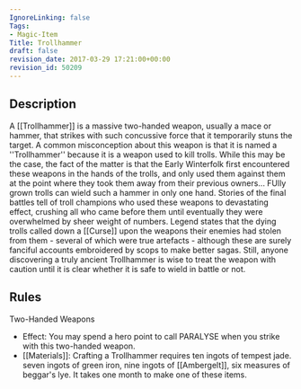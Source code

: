 ```yaml
---
IgnoreLinking: false
Tags:
- Magic-Item
Title: Trollhammer
draft: false
revision_date: 2017-03-29 17:21:00+00:00
revision_id: 50209
---
```


## Description
A [[Trollhammer]] is a massive two-handed weapon, usually a mace or hammer, that strikes with such concussive force that it temporarily stuns the target.
A common misconception about this weapon is that it is named a ''Trollhammer'' because it is a weapon used to kill trolls. While this may be the case, the fact of the matter is that the Early Winterfolk first encountered these weapons in the hands of the trolls, and only used them against them at the point where they took them away from their previous owners... FUlly grown trolls can wield such a hammer in only one hand. Stories of the final battles tell of troll champions who used these weapons to devastating effect, crushing all who came before them until eventually they were overwhelmed by sheer weight of numbers. Legend states that the dying trolls called down a [[Curse]] upon the weapons their enemies had stolen from them - several of which were true artefacts - although these are surely fanciful accounts embroidered by scops to make better sagas. Still, anyone discovering a truly ancient Trollhammer is wise to treat the weapon with caution until it is clear whether it is safe to wield in battle or not.
## Rules
Two-Handed Weapons
* Effect: You may spend a hero point to call PARALYSE when you strike with this two-handed weapon. 
* [[Materials]]: Crafting a Trollhammer requires ten ingots of tempest jade. seven ingots of green iron, nine ingots of [[Ambergelt]], six measures of beggar's lye. It takes one month to make one of these items.